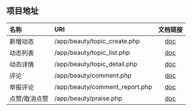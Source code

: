 ## 项目地址
| 名称 | URI | 文档链接 |
| :----- | :----| :----: |
|新增动态| /app/beauty/topic_create.php |[doc](topic_create.md)|
|动态列表| /app/beauty/topic_list.php |[doc](topic_list.md)|
|动态详情| /app/beauty/topic_detail.php |[doc](topic_detail.md)|
|评论| /app/beauty/comment.php |[doc](comment.md)|
|举报评论| /app/beauty/comment_report.php |[doc](comment_report.md)|
|点赞/取消点赞| /app/beauty/praise.php |[doc](praise.md)|